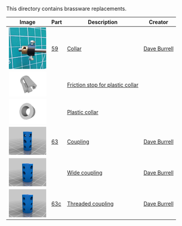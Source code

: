 This directory contains brassware replacements.

Image | Part | Description | Creator
----- | ---- | ----------- | -------
[<img src="images/59-collar.jpg" width="100">](stl/59-collar.stl) | [59](stl/59-collar.stl) | [Collar](stl/59-collar.stl) | [Dave Burrell](https://www.thingiverse.com/thing:5491271)
[<img src="images/center_piece.png" width="100">](stl/center_piece.stl) | | [Friction stop for plastic collar](stl/center_piece.stl) |
[<img src="images/center_piece_collar.png" width="100">](stl/center_piece_collar.stl) | | [Plastic collar](stl/center_piece_collar.stl) |
[<img src="images/63-coupling.png" width="100">](stl/63-coupling.stl) | [63](stl/63-coupling.stl) | [Coupling](stl/63-coupling.stl) | [Dave Burrell](https://www.thingiverse.com/thing:5403075)
[<img src="images/63-coupling-wide.png" width="100">](stl/63-coupling-wide.stl) | | [Wide coupling](stl/63-coupling-wide.stl) | [Dave Burrell](https://www.thingiverse.com/thing:5403075)
[<img src="images/63c-threaded-coupling.png" width="100">](stl/63c-threaded-coupling.stl) | [63c](stl/63c-threaded-coupling.stl) | [Threaded coupling](stl/63c-threaded-coupling.stl) | [Dave Burrell](https://www.thingiverse.com/thing:5419427)
